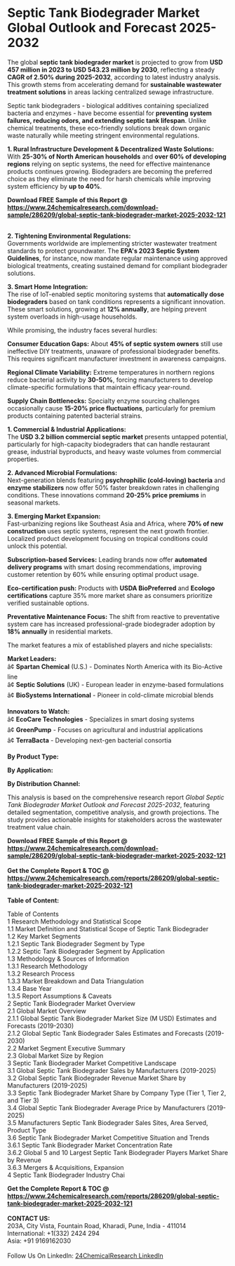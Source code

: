 <h1>Septic Tank Biodegrader Market Global Outlook and Forecast 2025-2032</h1><p>The global <strong>septic tank biodegrader market</strong> is projected to grow from <strong>USD 457 million in 2023 to USD 543.23 million by 2030</strong>, reflecting a steady <strong>CAGR of 2.50% during 2025-2032</strong>, according to latest industry analysis. This growth stems from accelerating demand for <strong>sustainable wastewater treatment solutions</strong> in areas lacking centralized sewage infrastructure.</p><p>Septic tank biodegraders - biological additives containing specialized bacteria and enzymes - have become essential for <strong>preventing system failures, reducing odors, and extending septic tank lifespan</strong>. Unlike chemical treatments, these eco-friendly solutions break down organic waste naturally while meeting stringent environmental regulations.</p><p><strong>1. Rural Infrastructure Development &amp; Decentralized Waste Solutions:</strong><br>
With <strong>25-30% of North American households</strong> and <strong>over 60% of developing regions</strong> relying on septic systems, the need for effective maintenance products continues growing. Biodegraders are becoming the preferred choice as they eliminate the need for harsh chemicals while improving system efficiency by <strong>up to 40%</strong>.</p><div><b>Download FREE Sample of this Report @ 
            <a href="https://www.24chemicalresearch.com/download-sample/286209/global-septic-tank-biodegrader-market-2025-2032-121">
            https://www.24chemicalresearch.com/download-sample/286209/global-septic-tank-biodegrader-market-2025-2032-121</a></b></div><br><p><strong>2. Tightening Environmental Regulations:</strong><br>
Governments worldwide are implementing stricter wastewater treatment standards to protect groundwater. The <strong>EPA's 2023 Septic System Guidelines</strong>, for instance, now mandate regular maintenance using approved biological treatments, creating sustained demand for compliant biodegrader solutions.</p><p><strong>3. Smart Home Integration:</strong><br>
The rise of IoT-enabled septic monitoring systems that <strong>automatically dose biodegraders</strong> based on tank conditions represents a significant innovation. These smart solutions, growing at <strong>12% annually</strong>, are helping prevent system overloads in high-usage households.</p><p>While promising, the industry faces several hurdles:</p><p><strong>Consumer Education Gaps:</strong> About <strong>45% of septic system owners</strong> still use ineffective DIY treatments, unaware of professional biodegrader benefits. This requires significant manufacturer investment in awareness campaigns.</p><p><strong>Regional Climate Variability:</strong> Extreme temperatures in northern regions reduce bacterial activity by <strong>30-50%</strong>, forcing manufacturers to develop climate-specific formulations that maintain efficacy year-round.</p><p><strong>Supply Chain Bottlenecks:</strong> Specialty enzyme sourcing challenges occasionally cause <strong>15-20% price fluctuations</strong>, particularly for premium products containing patented bacterial strains.</p><p><strong>1. Commercial &amp; Industrial Applications:</strong><br>
The <strong>USD 3.2 billion commercial septic market</strong> presents untapped potential, particularly for high-capacity biodegraders that can handle restaurant grease, industrial byproducts, and heavy waste volumes from commercial properties.</p><p><strong>2. Advanced Microbial Formulations:</strong><br>
Next-generation blends featuring <strong>psychrophilic (cold-loving) bacteria</strong> and <strong>enzyme stabilizers</strong> now offer 50% faster breakdown rates in challenging conditions. These innovations command <strong>20-25% price premiums</strong> in seasonal markets.</p><p><strong>3. Emerging Market Expansion:</strong><br>
Fast-urbanizing regions like Southeast Asia and Africa, where <strong>70% of new construction</strong> uses septic systems, represent the next growth frontier. Localized product development focusing on tropical conditions could unlock this potential.</p><p><strong>Subscription-based Services:</strong> Leading brands now offer <strong>automated delivery programs</strong> with smart dosing recommendations, improving customer retention by 60% while ensuring optimal product usage.</p><p><strong>Eco-certification push:</strong> Products with <strong>USDA BioPreferred</strong> and <strong>Ecologo certifications</strong> capture 35% more market share as consumers prioritize verified sustainable options.</p><p><strong>Preventative Maintenance Focus:</strong> The shift from reactive to preventative system care has increased professional-grade biodegrader adoption by <strong>18% annually</strong> in residential markets.</p><p>The market features a mix of established players and niche specialists:</p><p><strong>Market Leaders:</strong><br>
â¢ <strong>Spartan Chemical</strong> (U.S.) - Dominates North America with its Bio-Active line<br>
â¢ <strong>Septic Solutions</strong> (UK) - European leader in enzyme-based formulations<br>
â¢ <strong>BioSystems International</strong> - Pioneer in cold-climate microbial blends</p><p><strong>Innovators to Watch:</strong><br>
â¢ <strong>EcoCare Technologies</strong> - Specializes in smart dosing systems<br>
â¢ <strong>GreenPump</strong> - Focuses on agricultural and industrial applications<br>
â¢ <strong>TerraBacta</strong> - Developing next-gen bacterial consortia</p><p><strong>By Product Type:</strong></p><p><strong>By Application:</strong></p><p><strong>By Distribution Channel:</strong></p><p>This analysis is based on the comprehensive research report <em>Global Septic Tank Biodegrader Market Outlook and Forecast 2025-2032</em>, featuring detailed segmentation, competitive analysis, and growth projections. The study provides actionable insights for stakeholders across the wastewater treatment value chain.</p><div><b>Download FREE Sample of this Report @ 
            <a href="https://www.24chemicalresearch.com/download-sample/286209/global-septic-tank-biodegrader-market-2025-2032-121">
            https://www.24chemicalresearch.com/download-sample/286209/global-septic-tank-biodegrader-market-2025-2032-121</a></b></div><br><div><b>Get the Complete Report & TOC @ 
            <a href="https://www.24chemicalresearch.com/reports/286209/global-septic-tank-biodegrader-market-2025-2032-121">
            https://www.24chemicalresearch.com/reports/286209/global-septic-tank-biodegrader-market-2025-2032-121</a></b></div><br>
            <b>Table of Content:</b><p>Table of Contents<br />
1 Research Methodology and Statistical Scope<br />
1.1 Market Definition and Statistical Scope of Septic Tank Biodegrader<br />
1.2 Key Market Segments<br />
1.2.1 Septic Tank Biodegrader Segment by Type<br />
1.2.2 Septic Tank Biodegrader Segment by Application<br />
1.3 Methodology & Sources of Information<br />
1.3.1 Research Methodology<br />
1.3.2 Research Process<br />
1.3.3 Market Breakdown and Data Triangulation<br />
1.3.4 Base Year<br />
1.3.5 Report Assumptions & Caveats<br />
2 Septic Tank Biodegrader Market Overview<br />
2.1 Global Market Overview<br />
2.1.1 Global Septic Tank Biodegrader Market Size (M USD) Estimates and Forecasts (2019-2030)<br />
2.1.2 Global Septic Tank Biodegrader Sales Estimates and Forecasts (2019-2030)<br />
2.2 Market Segment Executive Summary<br />
2.3 Global Market Size by Region<br />
3 Septic Tank Biodegrader Market Competitive Landscape<br />
3.1 Global Septic Tank Biodegrader Sales by Manufacturers (2019-2025)<br />
3.2 Global Septic Tank Biodegrader Revenue Market Share by Manufacturers (2019-2025)<br />
3.3 Septic Tank Biodegrader Market Share by Company Type (Tier 1, Tier 2, and Tier 3)<br />
3.4 Global Septic Tank Biodegrader Average Price by Manufacturers (2019-2025)<br />
3.5 Manufacturers Septic Tank Biodegrader Sales Sites, Area Served, Product Type<br />
3.6 Septic Tank Biodegrader Market Competitive Situation and Trends<br />
3.6.1 Septic Tank Biodegrader Market Concentration Rate<br />
3.6.2 Global 5 and 10 Largest Septic Tank Biodegrader Players Market Share by Revenue<br />
3.6.3 Mergers & Acquisitions, Expansion<br />
4 Septic Tank Biodegrader Industry Chai</p><div><b>Get the Complete Report & TOC @ 
            <a href="https://www.24chemicalresearch.com/reports/286209/global-septic-tank-biodegrader-market-2025-2032-121">
            https://www.24chemicalresearch.com/reports/286209/global-septic-tank-biodegrader-market-2025-2032-121</a></b></div><br><b>CONTACT US:</b><br>
            203A, City Vista, Fountain Road, Kharadi, Pune, India - 411014<br>
            International: +1(332) 2424 294<br>
            Asia: +91 9169162030 <br><br>
            Follow Us On LinkedIn: <a href="https://www.linkedin.com/company/24chemicalresearch/">24ChemicalResearch LinkedIn</a>